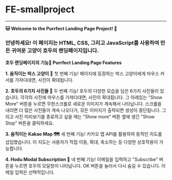 # FE-smallproject
---
**🐱 Welcome to the Purrfect Landing Page Project! 🐾**

### 안녕하세요! 이 페이지는 HTML, CSS, 그리고 JavaScript를 사용하여 만든 귀여운 고양이 호두의 랜딩페이지입니다.


**호두 랜딩페이지의 기능🌟 Purrfect Landing Page Features**

**1. 움직이는 박스 고양이 🐾**
첫 번째 기능! 페이지에 등장하는 박스 고양이에게 마우스 커서를 가져다대면, 사진이 확대됩니다.

**2. 호두의 6가지 사진들 📸**
두 번째 기능! 호두의 다양한 모습을 담은 6가지 사진들이 있습니다. 각각의 사진에 마우스를 가져다대면, 사진이 확대됩니다.  그 아래있는 "Show More" 버튼을 누르면 무한스크롤로 새로운 이미지가 계속해서 나타납니다. 스크롤을 내리면 더 많은 사진들이 계속 나오다가, 모든 이미지가 출력되면 생성이 중단됩니다. 그리고 사진 미리보기를 종료하고 싶을 때는 "Show more" 버튼 옆에 생긴 "Show Stop" 버튼을 클릭하세요.

**3. 움직이는 Kakao Map 🗺️**
세 번째 기능! 카카오 맵 API를 활용하여 동적인 지도를 삽입했습니다. 이 지도는 사용자가 직접 이동, 확대, 축소하는 등 다양한 상호작용이 가능합니다.

**4. Hodu Modal Subscription 📧**
네 번째 기능! 이메일을 입력하고 "Subscribe" 버튼을 누르면 호두의 모달창이 나타납니다. OK 버튼을 눌러서 다시 숨길 수 있습니다. 이메일 입력은 선택적입니다.
